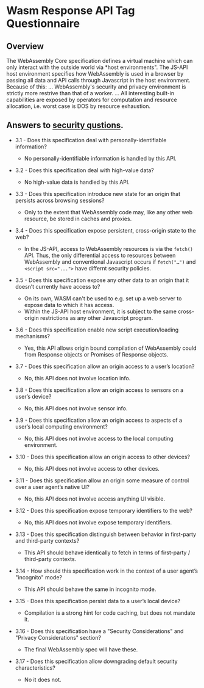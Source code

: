 # Wasm Response API Tag Questionnaire

## Overview

The WebAssembly Core specification defines a virtual machine which can only interact with the outside world via *host environments". The JS-API host environment specifies how WebAssembly is used in a browser by passing all data and API calls through Javascript in the host environment. Because of this:
… WebAssembly's security and privacy environment is strictly more restrive than that of a worker.
… All interesting built-in capabilities are exposed by operators for computation and resource allocation, i.e. worst case is DOS by resource exhaustion.

## Answers to [security qustions](https://www.w3.org/TR/security-privacy-questionnaire/).

* 3.1 - Does this specification deal with personally-identifiable information?
  * No personally-identifiable information is handled by this API.

* 3.2 - Does this specification deal with high-value data?
  * No high-value data is handled by this API.

* 3.3 - Does this specification introduce new state for an origin that persists
across browsing sessions?
  * Only to the extent that WebAssembly code may, like any other web resource, be stored in caches and proxies.

* 3.4 - Does this specification expose persistent, cross-origin state to the web?
  * In the JS-API, access to WebAssembly resources is via the `fetch()` API. Thus, the only differential access to resources between WebAssembly and conventional Javascript occurs if `fetch("…")` and `<script src="...">` have differnt security policies.

* 3.5 - Does this specification expose any other data to an origin that it
doesn’t currently have access to?
  * On its own, WASM can't be used to  e.g. set up a web server to expose data to which it has access.
  * Within the JS-API host environment, it is subject to the same cross-origin restrictions as any other Javascript program.

* 3.6 - Does this specification enable new script execution/loading mechanisms?
  * Yes, this API allows origin bound compilation of WebAssembly could from
    Response objects or Promises of Response objects.

* 3.7 - Does this specification allow an origin access to a user’s location?
  * No, this API does not involve location info.

* 3.8 - Does this specification allow an origin access to sensors on a user’s
        device?
  * No, this API does not involve sensor info.

* 3.9 - Does this specification allow an origin access to aspects of a user’s
        local computing environment?
  * No, this API does not involve access to the local computing environment.

* 3.10 - Does this specification allow an origin access to other devices?
  * No, this API does not involve access to other devices.

* 3.11 - Does this specification allow an origin some measure of control over a
         user agent’s native UI?
  * No, this API does not involve access anything UI visible.

* 3.12 - Does this specification expose temporary identifiers to the web?
   * No, this API does not involve expose temporary identifiers.

* 3.13 - Does this specification distinguish between behavior in first-party and
         third-party contexts?
  * This API should behave identically to fetch in terms of first-party /
    third-party contexts.

* 3.14 - How should this specification work in the context of a user agent’s
         "incognito" mode?
  * This API should behave the same in incognito mode.

* 3.15 -  Does this specification persist data to a user’s local device?
  * Compilation is a strong hint for code caching, but does not mandate it.

* 3.16 - Does this specification have a "Security Considerations" and "Privacy
         Considerations" section?
  * The final WebAssembly spec will have these.

* 3.17 - Does this specification allow downgrading default security
         characteristics?
  * No it does not.
